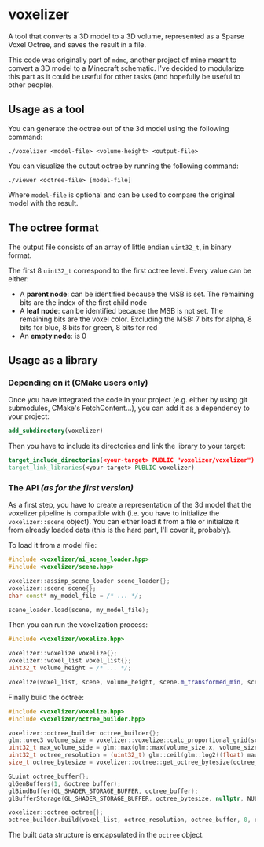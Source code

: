 # voxelizer

A tool that converts a 3D model to a 3D volume, represented as a Sparse Voxel Octree, and saves the result in a file.

This code was originally part of `mdmc`, another project of mine meant to convert a 3D model to a Minecraft schematic. I've decided to modularize this part
as it could be useful for other tasks (and hopefully be useful to other people).

## Usage as a tool

You can generate the octree out of the 3d model using the following command:
```
./voxelizer <model-file> <volume-height> <output-file>
```

You can visualize the output octree by running the following command:
```
./viewer <octree-file> [model-file]
```

Where `model-file` is optional and can be used to compare the original model with the result.

## The octree format

The output file consists of an array of little endian `uint32_t`, in binary format.

The first 8 `uint32_t` correspond to the first octree level. Every value can be either:
- A **parent node**: can be identified because the MSB is set. The remaining bits are the index of the first child node
- A **leaf node**: can be identified because the MSB is not set. The remaining bits are the voxel color. Excluding the MSB: 7 bits for alpha, 8 bits for blue, 8 bits for green, 8 bits for red
- An **empty node**: is 0

## Usage as a library

### Depending on it (CMake users only)

Once you have integrated the code in your project (e.g. either by using git submodules, CMake's FetchContent...), you can add it as a dependency to your project:

```cmake
add_subdirectory(voxelizer)
```

Then you have to include its directories and link the library to your target:

```cmake
target_include_directories(<your-target> PUBLIC "voxelizer/voxelizer")
target_link_libraries(<your-target> PUBLIC voxelizer)
```

### The API _(as for the first version)_

As a first step, you have to create a representation of the 3d model that the voxelizer pipeline is compatible with (i.e. you have to initialize the `voxelizer::scene` object). You can either load it from a file or initialize it from already loaded data (this is the hard part, I'll cover it, probably).

To load it from a model file:
```c++
#include <voxelizer/ai_scene_loader.hpp>
#include <voxelizer/scene.hpp>

voxelizer::assimp_scene_loader scene_loader{};
voxelizer::scene scene{};
char const* my_model_file = /* ... */;

scene_loader.load(scene, my_model_file);
```

Then you can run the voxelization process:
```c++
#include <voxelizer/voxelize.hpp>

voxelizer::voxelize voxelize{};
voxelizer::voxel_list voxel_list{};
uint32_t volume_height = /* ... */;

voxelize(voxel_list, scene, volume_height, scene.m_transformed_min, scene.get_transformed_size());
```

Finally build the octree:
```c++
#include <voxelizer/voxelize.hpp>
#include <voxelizer/octree_builder.hpp>

voxelizer::octree_builder octree_builder{};
glm::uvec3 volume_size = voxelizer::voxelize::calc_proportional_grid(scene.get_transformed_size(), volume_height);
uint32_t max_volume_side = glm::max(glm::max(volume_size.x, volume_size.y), volume_size.z);
uint32_t octree_resolution = (uint32_t) glm::ceil(glm::log2((float) max_volume_side));
size_t octree_bytesize = voxelizer::octree::get_octree_bytesize(octree_resolution);

GLuint octree_buffer{};
glGenBuffers(1, &octree_buffer);
glBindBuffer(GL_SHADER_STORAGE_BUFFER, octree_buffer);
glBufferStorage(GL_SHADER_STORAGE_BUFFER, octree_bytesize, nullptr, NULL);

voxelizer::octree octree{};
octree_builder.build(voxel_list, octree_resolution, octree_buffer, 0, octree); 
```

The built data structure is encapsulated in the `octree` object.

